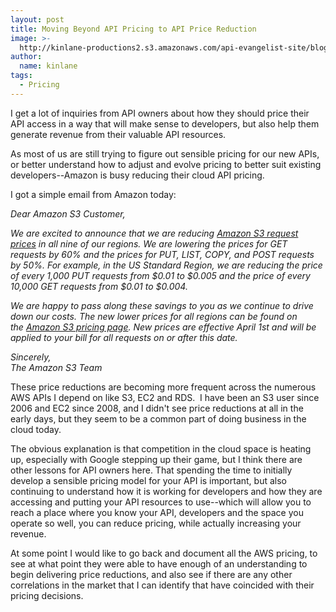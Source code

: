```yaml
---
layout: post
title: Moving Beyond API Pricing to API Price Reduction
image: >-
  http://kinlane-productions2.s3.amazonaws.com/api-evangelist-site/blog/aws-pricing.png
author:
  name: kinlane
tags:
  - Pricing
---
```

I get a lot of inquiries from API owners about how they should price their API access in a way that will make sense to developers, but also help them generate revenue from their valuable API resources.

As most of us are still trying to figure out sensible pricing for our new APIs, or better understand how to adjust and evolve pricing to better suit existing developers--Amazon is busy reducing their cloud API pricing.  

I got a simple email from Amazon today:

_Dear Amazon S3 Customer,_

_We are excited to announce that we are reducing [Amazon S3 request prices](http://www.amazon.com/gp/r.html?R=2SXVU4T3VRUWB&C=J2HG6JVZ1C5L&H=PVA7GS7QEGLCGOTDJIF9KXXMGHEA&T=C&U=http%3A%2F%2Faws.amazon.com%2Fs3%2Fpricing%3Fref_%3Dpe_12300_29052180_8) in all nine of our regions. We are lowering the prices for GET requests by 60% and the prices for PUT, LIST, COPY, and POST requests by 50%. For example, in the US Standard Region, we are reducing the price of every 1,000 PUT requests from $0.01 to $0.005 and the price of every 10,000 GET requests from $0.01 to $0.004._

_We are happy to pass along these savings to you as we continue to drive down our costs. The new lower prices for all regions can be found on the [Amazon S3 pricing page](http://www.amazon.com/gp/r.html?R=2SXVU4T3VRUWB&C=J2HG6JVZ1C5L&H=PXMXBBGNPMWR1VAGFSTZAJIJ7Y8A&T=C&U=http%3A%2F%2Faws.amazon.com%2Fs3%2Fpricing%3Fref_%3Dpe_12300_29052180_7). New prices are effective April 1st and will be applied to your bill for all requests on or after this date._

_Sincerely,_  
_The Amazon S3 Team_

These price reductions are becoming more frequent across the numerous AWS APIs I depend on like S3, EC2 and RDS.  I have been an S3 user since 2006 and EC2 since 2008, and I didn't see price reductions at all in the early days, but they seem to be a common part of doing business in the cloud today.

The obvious explanation is that competition in the cloud space is heating up, especially with Google stepping up their game, but I think there are other lessons for API owners here. That spending the time to initially develop a sensible pricing model for your API is important, but also continuing to understand how it is working for developers and how they are accessing and putting your API resources to use--which will allow you to reach a place where you know your API, developers and the space you operate so well, you can reduce pricing, while actually increasing your revenue.  

At some point I would like to go back and document all the AWS pricing, to see at what point they were able to have enough of an understanding to begin delivering price reductions, and also see if there are any other correlations in the market that I can identify that have coincided with their pricing decisions.